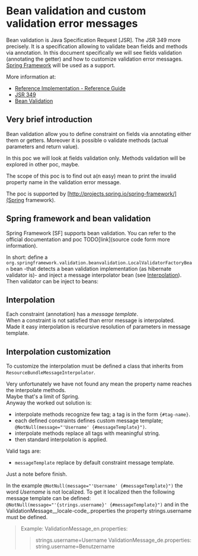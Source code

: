 # Bean validation and custom validation error messages

Bean validation is Java Specification Request [JSR]. The JSR 349 more precisely. 
It is a specification allowing to validate bean fields and methods via annotation.
In this document specifically we will see fields validation (annotating the getter) 
and how to customize validation error messages.
[Spring Framework](http://projects.spring.io/spring-framework/) will be used as a support.

More information at:
* [Reference Implementation - Reference Guide](http://docs.jboss.org/hibernate/validator/5.1/reference/en-US/html_single/)
* [JSR 349](https://jcp.org/en/jsr/detail?id=349)
* [Bean Validation](http://beanvalidation.org/)


## Very brief introduction

Bean validation allow you to define constraint on fields via annotating either 
them or getters. Moreover it is possible o validate methods (actual parameters 
and return value).

In this poc we will look at fields validation only. Methods validation will be 
explored in other poc, maybe.

The scope of this poc is to find out a(n easy) mean to print the invalid 
property name in the validation error message.

The poc is supported by [http://projects.spring.io/spring-framework/](Spring 
framework).

## Spring framework and bean validation

Spring Framework [SF] supports bean validation. You can refer to the 
official documentation and poc TODO[link](source code form more information).

In short:
define a `org.springframework.validation.beanvalidation.LocalValidatorFactoryBean`
bean -that detects a bean validation implementation (as hibernate validator 
is)- and inject a message interpolator bean (see [Interpolation](/#interpolation)).
Then validator can be inject to beans:
      <bean id="validator" depends-on="validatorFactory" 
            factory-bean="validatorFactory" factory-method="getValidator"/>

## Interpolation

Each constraint (annotation) has a _message template_.  
When a constraint is not satisfied than error message is interpolated.  
Made it easy interpolation is recursive resolution of parameters in message 
template.

## Interpolation customization

To customize the interpolation must be defined a class that inherits from 
`ResourceBundleMessageInterpolator`.

Very unfortunately we have not found any mean the property name reaches the
interpolate methods.  
Maybe that's a limit of Spring.  
Anyway the worked out solution is:
* interpolate methods recognize few tag;
  a tag is in the form `{#tag-name}`. 
* each defined constraints defines custom message template;
  `@NotNull(message="'Username' {#messageTemplate}")`.
* interpolate methods replace all tags with meaningful string. 
* then standard interpolation is applied.

Valid tags are:
* `messageTemplate`
  replace by default constraint message template.

Just a note before finish.

In the example `@NotNull(message="'Username' {#messageTemplate}")` the word 
_Username_ is not localized.
To get it localized then the following message template can be defined: `@NotNull(message="'{strings.username}' {#messageTemplate}")`
and in the ValidationMessage__locale-code_.properties the property 
strings.username must be defined.
> Example:
> ValidationMessage_en.properties:
> > strings.username=Username
> ValidationMessage_de.properties:
> > string.username=Benutzername
